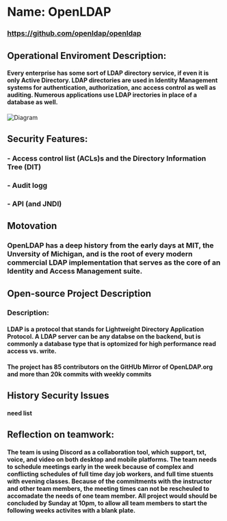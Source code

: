 # Name: OpenLDAP
### https://github.com/openldap/openldap

## Operational Enviroment Description:
#### Every enterprise has some sort of LDAP directory service, if even it is only Active Directory.  LDAP directories are used in Identity Management systems for authentication, authorization, anc access control as well as auditing.  Numerous applications use LDAP irectories in place of a database as well.  

![Diagram](https://github.com/bartelsjoshuac/SOA/blob/main/Systems%20Engineering%20VIew.drawio.svg)

## Security Features:
### - Access control list (ACLs)s and the Directory Information Tree (DIT)
### - Audit logg
### - API (and JNDI)

## Motovation
### OpenLDAP has a deep history from the early days at MIT, the Unversity of Michigan, and is the root of every modern commercial LDAP implementation that serves as the core of an Identity and Access Management suite.

## Open-source Project Description
### Description:
#### LDAP is a protocol that stands for Lightweight Directory Application Protocol.  A LDAP server can be any databse on the backend, but is commonly a database type that is optomized for high performance read access vs. write.
#### The project has 85 contributors on the GitHUb Mirror of OpenLDAP.org and more than 20k commits with weekly commits

## History Security Issues
####  need list


## Reflection on teamwork:
#### The team is using Discord as a collaboration tool, which support, txt, voice, and video on both desktop and mobile platforms.  The team needs to schedule meetings early in the week because of complex and conflicting schedules of full time day job workers, and full time stuents with evening classes.  Because of the commitments with the instructor and other team members, the meeting times can not be rescheuled to accomadate the needs of one team member.  All project would should be concluded by Sunday at 10pm, to allow all team members to start the following weeks activites with a blank plate.






